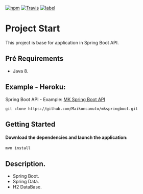 [![npm](https://img.shields.io/npm/l/express.svg?style=flat-square)]()
[![Travis](https://img.shields.io/travis/rust-lang/rust.svg?style=flat-square)]()
[![label](https://img.shields.io/github/issues-raw/badges/shields/website.svg?style=flat-square)]()

# Project Start
This project is base for application in Spring Boot API.

## Pré Requirements
  * Java 8. 

## Example - Heroku: 
Spring Boot API - Example: [MK Spring Boot API](https://mkspringboot.herokuapp.com/pessoas/)


````git
git clone https://github.com/Maikoncanuto/mkspringboot.git
````

## Getting Started

#### Download the dependencies and launch the application:
````maven
mvn install
````

## Description. 
- Spring Boot.
- Spring Data.
- H2 DataBase.
